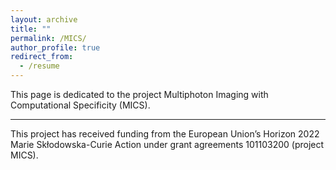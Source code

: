 ```yaml
---
layout: archive
title: ""
permalink: /MICS/
author_profile: true
redirect_from:
  - /resume
---
```

This page is dedicated to the project Multiphoton Imaging with Computational Specificity (MICS).





________________________
This project has received funding from the European Union’s Horizon 2022 Marie Skłodowska-Curie Action under grant agreements 101103200 (project MICS).

